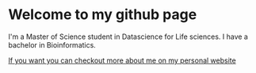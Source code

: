 # Welcome to my github page

I'm a Master of Science student in Datascience for Life sciences. I have a bachelor in Bioinformatics. 

[If you want you can checkout more about me on my personal website](https://tivali.org/)

